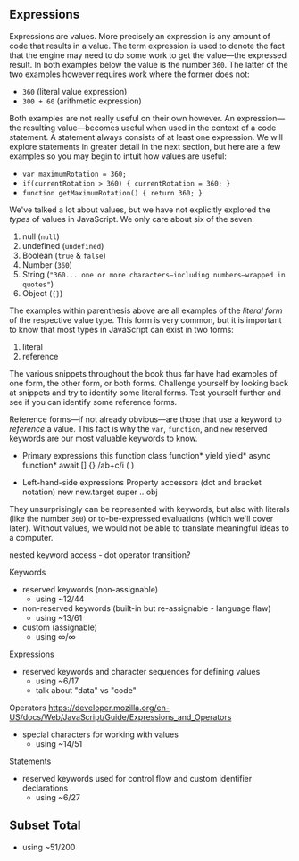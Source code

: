 ## Expressions

Expressions are values. More precisely an expression is any amount of code that results in a value. The term expression is used to denote the fact that the engine may need to do some work to get the value—the expressed result. In both examples below the value is the number `360`. The latter of the two examples however requires work where the former does not:

- `360` (literal value expression)
- `300 + 60` (arithmetic expression)

Both examples are not really useful on their own however. An expression—the resulting value—becomes useful when used in the context of a code statement. A statement always consists of at least one expression. We will explore statements in greater detail in the next section, but here are a few examples so you may begin to intuit how values are useful:

- `var maximumRotation = 360;`
- `if(currentRotation > 360) { currentRotation = 360; }`
- `function getMaximumRotation() { return 360; }`

We've talked a lot about values, but we have not explicitly explored the *types* of values in JavaScript. We only care about six of the seven:

1. null (`null`)
1. undefined (`undefined`)
1. Boolean (`true` & `false`)
1. Number (`360`)
1. String (`"360... one or more characters—including numbers—wrapped in quotes"`)
1. Object (`{}`)

The examples within parenthesis above are all examples of the *literal form* of the respective value type. This form is very common, but it is important to know that most types in JavaScript can exist in two forms:

1. literal
2. reference 

The various snippets throughout the book thus far have had examples of one form, the other form, or both forms. Challenge yourself by looking back at snippets and try to identify some literal forms. Test yourself further and see if you can identify some reference forms.

Reference forms—if not already obvious—are those that use a keyword to *reference* a value. This fact is why the `var`, `function`, and `new` reserved keywords are our most valuable keywords to know.







* Primary expressions
this
function
class
function*
yield
yield*
 async function*
 await
[]
{}
/ab+c/i
( )

* Left-hand-side expressions
Property accessors (dot and bracket notation)
new
new.target
super
...obj



 They unsurprisingly can be represented with keywords, but also with literals (like the number `360`) or to-be-expressed evaluations (which we'll cover later). Without values, we would not be able to translate meaningful ideas to a computer.

nested keyword access - dot operator transition?

Keywords
- reserved keywords (non-assignable)
  - using ~12/44
- non-reserved keywords (built-in but re-assignable - language flaw)
  - using ~13/61
- custom (assignable)
  - using ∞/∞

Expressions
- reserved keywords and character sequences for defining values
  - using ~6/17
  - talk about "data" vs "code"

Operators
https://developer.mozilla.org/en-US/docs/Web/JavaScript/Guide/Expressions_and_Operators
- special characters for working with values
  - using ~14/51

Statements
- reserved keywords used for control flow and custom identifier declarations
  - using ~6/27

## Subset Total
 - using ~51/200
